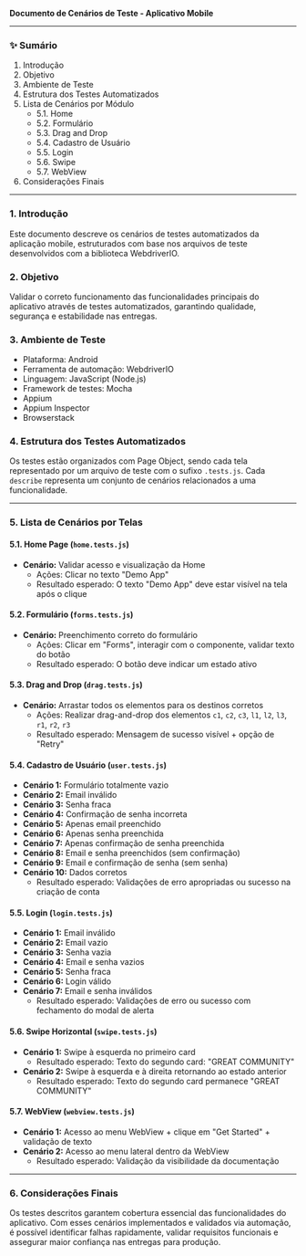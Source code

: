 **Documento de Cenários de Teste - Aplicativo Mobile**

---

### ✨ **Sumário**

1. Introdução
2. Objetivo
3. Ambiente de Teste
4. Estrutura dos Testes Automatizados
5. Lista de Cenários por Módulo
   - 5.1. Home
   - 5.2. Formulário
   - 5.3. Drag and Drop
   - 5.4. Cadastro de Usuário
   - 5.5. Login
   - 5.6. Swipe
   - 5.7. WebView
6. Considerações Finais

---

### 1. **Introdução**
Este documento descreve os cenários de testes automatizados da aplicação mobile, estruturados com base nos arquivos de teste desenvolvidos com a biblioteca WebdriverIO.

### 2. **Objetivo**
Validar o correto funcionamento das funcionalidades principais do aplicativo através de testes automatizados, garantindo qualidade, segurança e estabilidade nas entregas.

### 3. **Ambiente de Teste**
- Plataforma: Android
- Ferramenta de automação: WebdriverIO
- Linguagem: JavaScript (Node.js)
- Framework de testes: Mocha
- Appium
- Appium Inspector
- Browserstack

### 4. **Estrutura dos Testes Automatizados**
Os testes estão organizados com Page Object, sendo cada tela representado por um arquivo de teste com o sufixo `.tests.js`. Cada `describe` representa um conjunto de cenários relacionados a uma funcionalidade.

---

### 5. **Lista de Cenários por Telas**

#### 5.1. **Home Page** (`home.tests.js`)
- **Cenário:** Validar acesso e visualização da Home
  - Ações: Clicar no texto "Demo App"
  - Resultado esperado: O texto "Demo App" deve estar visível na tela após o clique

#### 5.2. **Formulário** (`forms.tests.js`)
- **Cenário:** Preenchimento correto do formulário
  - Ações: Clicar em "Forms", interagir com o componente, validar texto do botão
  - Resultado esperado: O botão deve indicar um estado ativo

#### 5.3. **Drag and Drop** (`drag.tests.js`)
- **Cenário:** Arrastar todos os elementos para os destinos corretos
  - Ações: Realizar drag-and-drop dos elementos `c1`, `c2`, `c3`, `l1`, `l2`, `l3`, `r1`, `r2`, `r3`
  - Resultado esperado: Mensagem de sucesso visível + opção de "Retry"

#### 5.4. **Cadastro de Usuário** (`user.tests.js`)
- **Cenário 1:** Formulário totalmente vazio
- **Cenário 2:** Email inválido
- **Cenário 3:** Senha fraca
- **Cenário 4:** Confirmação de senha incorreta
- **Cenário 5:** Apenas email preenchido
- **Cenário 6:** Apenas senha preenchida
- **Cenário 7:** Apenas confirmação de senha preenchida
- **Cenário 8:** Email e senha preenchidos (sem confirmação)
- **Cenário 9:** Email e confirmação de senha (sem senha)
- **Cenário 10:** Dados corretos
  - Resultado esperado: Validações de erro apropriadas ou sucesso na criação de conta

#### 5.5. **Login** (`login.tests.js`)
- **Cenário 1:** Email inválido
- **Cenário 2:** Email vazio
- **Cenário 3:** Senha vazia
- **Cenário 4:** Email e senha vazios
- **Cenário 5:** Senha fraca
- **Cenário 6:** Login válido
- **Cenário 7:** Email e senha inválidos
  - Resultado esperado: Validações de erro ou sucesso com fechamento do modal de alerta

#### 5.6. **Swipe Horizontal** (`swipe.tests.js`)
- **Cenário 1:** Swipe à esquerda no primeiro card
  - Resultado esperado: Texto do segundo card: "GREAT COMMUNITY"
- **Cenário 2:** Swipe à esquerda e à direita retornando ao estado anterior
  - Resultado esperado: Texto do segundo card permanece "GREAT COMMUNITY"

#### 5.7. **WebView** (`webview.tests.js`)
- **Cenário 1:** Acesso ao menu WebView + clique em "Get Started" + validação de texto
- **Cenário 2:** Acesso ao menu lateral dentro da WebView
  - Resultado esperado: Validação da visibilidade da documentação

---

### 6. **Considerações Finais**

Os testes descritos garantem cobertura essencial das funcionalidades do aplicativo. Com esses cenários implementados e validados via automação, é possível identificar falhas rapidamente, validar requisitos funcionais e assegurar maior confiança nas entregas para produção.
